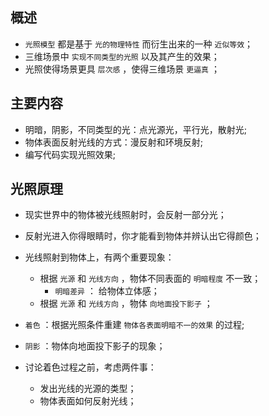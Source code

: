 ## 概述

* `光照模型` 都是基于 `光的物理特性` 而衍生出来的一种 `近似等效`；
* 三维场景中 `实现不同类型的光照` 以及其产生的效果；
* 光照使得场景更具 `层次感` ，使得三维场景 `更逼真` ；

## 主要内容

* 明暗，阴影，不同类型的光：点光源光，平行光，散射光;
* 物体表面反射光线的方式：漫反射和环境反射;
* 编写代码实现光照效果;

## 光照原理

* 现实世界中的物体被光线照射时，会反射一部分光；

* 反射光进入你得眼睛时，你才能看到物体并辨认出它得颜色；

* 光线照射到物体上，有两个重要现象：
  + 根据 `光源` 和 `光线方向` ，物体不同表面的 `明暗程度` 不一致；
    - `明暗差异` ： 给物体立体感；
  + 根据 `光源` 和 `光线方向` ，物体 `向地面投下影子` ；

* `着色` ：根据光照条件重建 `物体各表面明暗不一的效果` 的过程; 

* `阴影` ：物体向地面投下影子的现象；

* 讨论着色过程之前，考虑两件事：
  + 发出光线的光源的类型；
  + 物体表面如何反射光线；
